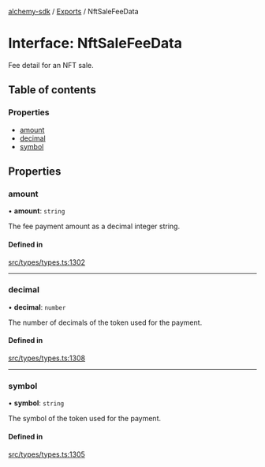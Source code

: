 [alchemy-sdk](../README.md) / [Exports](../modules.md) / NftSaleFeeData

# Interface: NftSaleFeeData

Fee detail for an NFT sale.

## Table of contents

### Properties

- [amount](NftSaleFeeData.md#amount)
- [decimal](NftSaleFeeData.md#decimal)
- [symbol](NftSaleFeeData.md#symbol)

## Properties

### amount

• **amount**: `string`

The fee payment amount as a decimal integer string.

#### Defined in

[src/types/types.ts:1302](https://github.com/alchemyplatform/alchemy-sdk-js/blob/4a7f568/src/types/types.ts#L1302)

___

### decimal

• **decimal**: `number`

The number of decimals of the token used for the payment.

#### Defined in

[src/types/types.ts:1308](https://github.com/alchemyplatform/alchemy-sdk-js/blob/4a7f568/src/types/types.ts#L1308)

___

### symbol

• **symbol**: `string`

The symbol of the token used for the payment.

#### Defined in

[src/types/types.ts:1305](https://github.com/alchemyplatform/alchemy-sdk-js/blob/4a7f568/src/types/types.ts#L1305)
